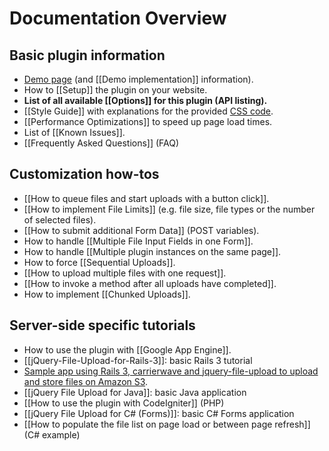 # Documentation Overview

## Basic plugin information
* [Demo page](http://aquantum-demo.appspot.com/file-upload) (and [[Demo implementation]] information).
* How to [[Setup]] the plugin on your website.
* **List of all available [[Options]] for this plugin (API listing).**
* [[Style Guide]] with explanations for the provided [CSS code](https://github.com/blueimp/jQuery-File-Upload/blob/master/jquery.fileupload-ui.css).
* [[Performance Optimizations]] to speed up page load times.
* List of [[Known Issues]].
* [[Frequently Asked Questions]] (FAQ)

## Customization how-tos
* [[How to queue files and start uploads with a button click]].
* [[How to implement File Limits]] (e.g. file size, file types or the number of selected files).
* [[How to submit additional Form Data]] (POST variables).
* How to handle [[Multiple File Input Fields in one Form]].
* How to handle [[Multiple plugin instances on the same page]].
* How to force [[Sequential Uploads]].
* [[How to upload multiple files with one request]].
* [[How to invoke a method after all uploads have completed]].
* How to implement [[Chunked Uploads]].

## Server-side specific tutorials
* How to use the plugin with [[Google App Engine]].
* [[jQuery-File-Upload-for-Rails-3]]: basic Rails 3 tutorial
* [Sample app using Rails 3, carrierwave and jquery-file-upload to upload and store files on Amazon S3](https://github.com/yortz/carrierwave_jquery_file_upload).
* [[jQuery File Upload for Java]]: basic Java application
* [[How to use the plugin with CodeIgniter]] (PHP)
* [[jQuery File Upload for C# (Forms)]]: basic C# Forms application
* [[How to populate the file list on page load or between page refresh]] (C# example)
